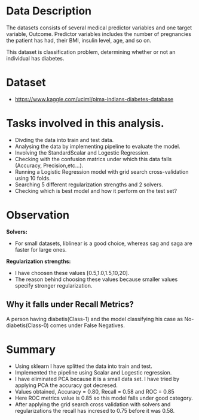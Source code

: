 
# Data Description

The datasets consists of several medical predictor variables and one target variable, Outcome. Predictor variables includes the number of pregnancies the patient has had, their BMI, insulin level, age, and so on.

This dataset is classification problem, determining whether or not an individual has diabetes.

# Dataset

- https://www.kaggle.com/uciml/pima-indians-diabetes-database

# Tasks involved in this analysis.
- Divding the data into train and test data.
- Analysing the data by implementing pipeline to evaluate the model.
- Involving the StandardScalar and Logestic Regression.
- Checking with the confusion matrics under which this data falls (Accuracy, Precision,etc...).
- Running a Logistic Regression model with grid search cross-validation using 10 folds.
- Searching 5 different regularization strengths and 2 solvers.
- Checking which is best model and how it perform on the test set?

# Observation
**Solvers:**
- For small datasets, liblinear is a good choice, whereas sag and saga are faster for large ones.  

**Regularization strengths:**
- I have choosen these values [0.5,1.0,1.5,10,20].
- The reason behind choosing these values because smaller values specify stronger regularization.

## Why it falls under Recall Metrics?
A person having diabetis(Class-1) and the model classifying his case as No-diabetis(Class-0) comes under False Negatives.

# Summary
- Using sklearn I have splitted the data into train and test.
- Implemented the pipeline using Scalar and Logestic regression.
- I have eliminated PCA because it is a small data set. I have tried by applying PCA the accuracy got decresed.
- Values obtained, Accuracy = 0.80, Recall = 0.58 and ROC = 0.85
- Here ROC metrics value is 0.85 so this model falls under good category.
- After applying the grid search cross validation with solvers and regularizations the recall has incresed to 0.75 before it was 0.58.

